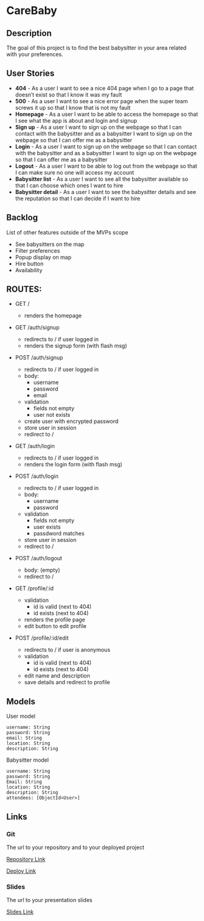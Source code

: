 # CareBaby

## Description

The goal of this project is to find the best babysitter in your area related with your preferences.

## User Stories

- **404** - As a user I want to see a nice 404 page when I go to a page that doesn’t exist so that I know it was my fault 
- **500** - As a user I want to see a nice error page when the super team screws it up so that I know that is not my fault
- **Homepage** - As a user I want to be able to access the homepage so that I see what the app is about and login and signup
- **Sign up** - As a user I want to sign up on the webpage so that I can contact with the babysitter and as a babysitter I want to sign up on the webpage so that I can offer me as a babysitter
- **Login** - As a user I want to sign up on the webpage so that I can contact with the babysitter and as a babysitter I want to sign up on the webpage so that I can offer me as a babysitter
- **Logout** - As a user I want to be able to log out from the webpage so that I can make sure no one will access my account
- **Babysitter list** - As a user I want to see all the babysitter available so that I can choose which ones I want to hire
- **Babysitter detail** - As a user I want to see the babysitter details and see the reputation so that I can decide if I want to hire

## Backlog

List of other features outside of the MVPs scope

- See babysitters on the map
- Filter preferences
- Popup display on map
- Hire button
- Availability


## ROUTES:

- GET / 
  - renders the homepage
- GET /auth/signup
  - redirects to / if user logged in
  - renders the signup form (with flash msg)
- POST /auth/signup
  - redirects to / if user logged in
  - body:
    - username
    - password
    - email
  - validation
    - fields not empty
    - user not exists
  - create user with encrypted password
  - store user in session
  - redirect to /
- GET /auth/login
  - redirects to / if user logged in
  - renders the login form (with flash msg)
- POST /auth/login
  - redirects to / if user logged in
  - body:
    - username
    - password
  - validation
    - fields not empty
    - user exists
    - passdword matches
  - store user in session
  - redirect to /
- POST /auth/logout
  - body: (empty)
  - redirect to /

- GET /profile/:id
  - validation
    - id is valid (next to 404)
    - id exists (next to 404)
  - renders the profile page
  - edit button to edit profile
- POST /profile/:id/edit
  - redirects to / if user is anonymous
  - validation
    - id is valid (next to 404)
    - id exists (next to 404)
  - edit name and description
  - save details and redirect to profile

## Models

User model

```
username: String
password: String
email: String
location: String
description: String
```

Babysitter model

```
username: String
password: String
Email: String
location: String
description: String
attendees: [ObjectId<User>]
```

## Links

### Git

The url to your repository and to your deployed project

[Repository Link](https://github.com/joansvich/CareBaby)

[Deploy Link](http://heroku.com)

### Slides

The url to your presentation slides

[Slides Link](http://slides.com)

